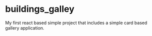# buildings_galley
My first react based simple project that includes a simple card based gallery application.
